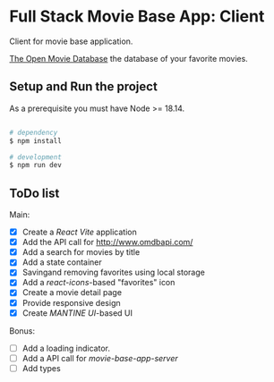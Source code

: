 # Full Stack Movie Base App: Client

Client for movie base application.

[The Open Movie Database](http://www.omdbapi.com/) the database of your favorite movies.

## Setup and Run the project

As a prerequisite you must have Node >= 18.14.

```bash

# dependency
$ npm install

# development
$ npm run dev

```

## ToDo list

Main:

- [x] Create a _React Vite_ application
- [x] Add the API call for http://www.omdbapi.com/
- [x] Add a search for movies by title
- [x] Add a state container
- [x] Savingand removing favorites using local storage
- [x] Add a _react-icons_-based "favorites" icon
- [x] Create a movie detail page
- [x] Provide responsive design
- [x] Create _MANTINE UI_-based UI

Bonus:

- [ ] Add a loading indicator.
- [ ] Add a API call for _movie-base-app-server_
- [ ] Add types
